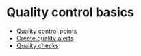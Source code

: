 # Quality control basics

  * [Quality control points](quality_management/quality_control_points)
  * [Create quality alerts](quality_management/quality_alerts)
  * [Quality checks](quality_management/quality_checks)

